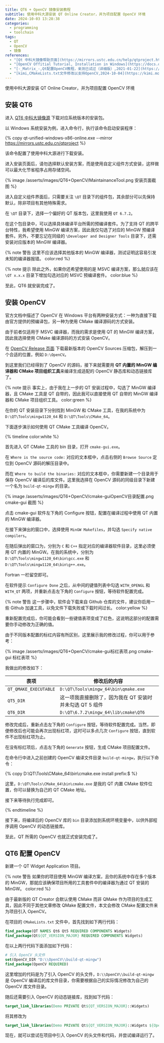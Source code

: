 ```yaml
---
title: QT6 + OpenCV 镜像安装教程
subtitle: 使用中科大源安装 QT Online Creator，并为项目配置 OpenCV 环境
date: 2024-10-03 13:28:38
categories:
  - programming
  - toolchain
tags:
  - QT
  - OpenCV
  - 镜像
references:
  - "[Qt 中科大镜像帮助页面](https://mirrors.ustc.edu.cn/help/qtproject.html)"
  - "[OpenCV Offitial Tutorial, Installation in Windows](https://docs.opencv.org/4.10.0/d3/d52/tutorial_windows_install.html)"
  - "[-_Matrix_-,Qt配置OpenCV教程，亲测已试过（详细版）,2021-01-22](https://blog.csdn.net/weixin_43763292/article/details/112975207)"
  - "[kimi,CMakeLists.txt文件修改以支持OpenCV,2024-10-04](https://kimi.moonshot.cn/chat/crvnfsatnn0p5v3euqag)"
---
```


<p id='brief'>使用中科大源安装 QT Online Creator，并为项目配置 OpenCV 环境</p>

<!-- more -->
<script>document.getElementById('brief').remove();</script>

## 安装 QT6

进入 [QT6 中科大镜像源](https://mirrors.ustc.edu.cn/qtproject/official_releases/online_installers/) 下载对应系统版本的安装包。

以 Windows 系统安装为例，进入命令行，执行该命令启动安装程序：

{% copy qt-unified-windows-x86-online.exe --mirror https://mirrors.ustc.edu.cn/qtproject %}

该命令配置了使用中科大源进行下载安装。

进入安装页面后，请勿选择默认安装方案，而是使用自定义组件方式安装，这样做可以最大化节省程序占用存储空间。

{% image /asserts/images/QT6+OpenCV/MaintainanceTool.png 安装页面截图 %}

进入自定义组件界面后，只需要关注 `\QT` 目录下的组件包，其余部分可以先保持默认，除非项目有其他特殊需求。

在 `\QT` 目录下，选择一个偏好的 QT 版本包，这里我使用 `QT 6.7.2`。

在这个包目录中，可以选择具体编译平台所需的预编译套件。为了支持 QT 的跨平台特性，我希望使用 MinGW 编译方案，因此我仅勾选了对应的 MinGW 预编译套件。另外，不要忘记在同级的 `\Developer and Designer Tools` 目录下，还需安装对应版本的 MinGW 编译器。

{% note 警告 这里不应该选择其他版本的 MinGW 编译器，测试证明这容易引发未知的编译器报错。 color:red %}

{% note 提示 除此之外，如果你还希望使用的是 MSVC 编译方案，那么就应该在 `\QT x.x.x` 目录下增加勾选对应的 MSVC 预编译套件。 color:blue %}

至此，QT6 就安装完成了。

## 安装 OpenCV

官方文档中描述了 OpenCV 在 Windows 平台有两种安装方式：一种为直接下载由官方提供的预编译包，另一种为使用 CMake 编译源码的方式安装。

由于前者仅适用于 MSVC 编译器，而我的需求是使用 QT 的 MinGW 编译方案，因此我选择使用 CMake 编译源码的方式安装 OpenCV。

在 [OpenCV Release 页面](https://opencv.org/releases/) 下载最新版本的 OpenCV Sources 压缩包，解压到一个合适的位置，例如 `D:\OpenCV`。

到这里我们已经得到了 OpenCV 的源码，接下来就需要用 **QT 内置的 MinGW 编译器和 CMake 项目组织工具**来编译生成适配的 OpenCV 静态库和动态链接库了。

{% note 提示 事实上，由于我在上一步的 QT 安装过程中，勾选了 MinGW 编译器，且 CMake 工具是 QT 自带的，因此我可以直接使用 QT 自带的 MinGW 编译器和 CMake 项目组织工具。 color:green %}

在你的 QT 安装目录下分别找到 MinGW 和 CMake 工具，在我的系统中为 `D:\QT\Tools\mingw1120_64` 和 `D:\QT\Tools\CMake_64`。

下面逐步演示如何使用 QT CMake 工具编译 OpenCV。

{% timeline color:white %}

<!-- node 第一步：打开 `cmake-gui` -->

首先进入 QT CMake 工具的 bin 目录，打开 `cmake-gui.exe`。

<!-- node 第二步：配置 OpenCV 的源码和编译目录 -->

在 `Where is the source code:` 对应的文本框中，点击右侧的 `Browse Source` 定位到 OpenCV 源码的解压目录中。

而在 `Where to build the binaries:` 对应的文本框中，你需要新建一个目录用于保存 OpenCV 编译后的库文件。这里我选择在 OpenCV 源码的同级目录下新建一个名为 `build-qt-mingw` 的目录。

{% image /asserts/images/QT6+OpenCV/cmake-guiOpenCV目录配置.png cmake-gui 截图 %}

<!-- node 第三步：配置使用 QT 内置的 MinGW 编译器 -->

点击 cmake-gui 软件左下角的 Configure 按钮，配置在编译过程中使用 QT 内置的 MinGW 编译器。

在接下来弹出的窗口中，选择使用 `MinGW Makefiles`，并勾选 `Specify native compilers`。

在随后弹出的窗口为，分别为 `C` 和 `C++` 指定对应的编译器软件目录，这里必须使用 QT 内置的 MinGW。在我的系统中，分别为 `D:\QT\Tools\mingw1120_64\bin\gcc.exe` 和 `D:\QT\Tools\mingw1120_64\bin\g++.exe`。

Fortran 一栏留空即可。

<!-- node 第四步：配置增加 OpenGL 和 QT 模块 -->

在软件提示 `Configure Done` 之后，从中间的键值列表中勾选 `WITH_OPENGL` 和 `WITH_QT` 两项，并重新点击左下角的 `Configure` 按钮，等待软件配置完成。

{% note 警告 这一步骤中，软件会下载来自 Github 仓库的文件，建议你启用一些 Github 加速工具，以免文件下载失败或下载时间过长。 color:yellow %}

重新配置完成后，你可能会看到一些键值表项变成了红色，这说明这部分的配置需要你手动修改为正确的值。

由于不同版本配置的标红内容有所区别，这里展示我的修改过程，你可以用于参考：

{% image /asserts/images/QT6+OpenCV/cmake-gui标红表项.png cmake-gui 标红表项 %}

我做出的修改如下：

| 表项 | 修改后的内容 |
| --- | --- |
| `QT_QMAKE_EXECUTABLE` | `D:\QT\Tools\mingw_64\bin\qmake.exe` |
| `QT5_DIR` | 这一项我直接删除了，因为我在 QT 安装时并未勾选 QT 5 组件 |
| `QT6_DIR` | `D:\QT\6.7.2\mingw_64\lib\cmake\QT6` |

修改完成后，重新点击左下角的 `Configure` 按钮，等待软件配置完成。当然，即便修改后也可能会再次出现标红项，这时可以多点几次 `Configure` 按钮，直到软件不出现标红项为止。

在没有标红项后，点击左下角的 `Generate` 按钮，生成 CMake 项目配置文件。

<!-- node 第五步：执行 OpenCV 编译命令 -->

在命令行中进入之前创建的 OpenCV 编译文件目录 `build-qt-mingw`，执行以下命令：

{% copy D:\QT\Tools\CMake_64\bin\cmake.exe install prefix:$ %}

这里，`D:\QT\Tools\CMake_64\bin\cmake.exe` 是我的 QT 内置 CMake 软件位置，你可以替换为自己的 QT CMake 地址。

接下来等待执行完成即可。

{% endtimeline %}

接下来，将编译后的 OpenCV 库的 `bin` 目录添加到系统环境变量中，以供外部程序调用 OpenCV 的动态链接库。

至此，QT 所需的 OpenCV 也就正式安装完成了。

## QT6 配置 OpenCV

新建一个 QT Widget Application 项目。

{% note 警告 如果你的项目使用 MinGW 编译方案，且你的系统中存在多个版本的 MinGW，那就应该确保项目所用的工具套件中的编译器为通过 QT 安装的 MinGW。 color:red %}

由于最新版的 QT Creator 会默认使用 CMake 而非 QMake 作为项目的生成工具，因此不同于其他文章修改 QMake 配置文件，本文会修改 CMake 配置文件来为项目引入 OpenCV。

在项目的 `CMakeLists.txt` 文件中，首先找到如下两行代码：

```cmake
find_package(QT NAMES Qt6 Qt5 REQUIRED COMPONENTS Widgets)
find_package(Qt${QT_VERSION_MAJOR} REQUIRED COMPONENTS Widgets)
```

在以上两行代码下面添加如下代码：

```cmake
# 引入 OpenCV 头文件
set(OpenCV_DIR "D:\\OpenCV\\build-qt-mingw")
find_package(OpenCV REQUIRED)
```

这里增加的代码是为了引入 OpenCV 的头文件，`D:\\OpenCV\\build-qt-mingw` 是 OpenCV 编译后的库文件目录，你需要根据自己的实际情况修改为自己的 OpenCV 库文件目录。

随后还需要引入 OpenCV 的动态链接库，找到如下代码：

```cmake
target_link_libraries(Demo PRIVATE Qt${QT_VERSION_MAJOR}::Widgets)
```

将其修改为

```cmake
target_link_libraries(Demo PRIVATE Qt${QT_VERSION_MAJOR}::Widgets ${OpenCV_LIBS})
```

现在，就可以尝试在项目中引入 OpenCV 的头文件和代码，并尝试编译运行了。